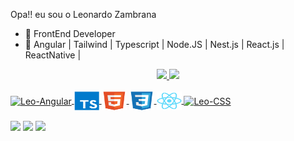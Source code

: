 Opa!! eu sou o Leonardo Zambrana

- 🔭 FrontEnd Developer
- 🌱 Angular | Tailwind | Typescript | Node.JS | Nest.js | React.js | ReactNative |  
<div align="center">
  <a href="https://github.com/leozambrana">
  <img height="150em" src="https://github-readme-stats.vercel.app/api?username=leozambrana&show_icons=true&theme=midnight-purple&include_all_commits=true&count_private=true"/>
  <img height="130em" src="https://github-readme-stats.vercel.app/api/top-langs/?username=leozambrana&layout=compact&langs_count=7&theme=midnight-purple"/>
</div>
<div style="display: inline_block"><br>
  <img align="center" alt="Leo-Angular" height="30" width="40" src="https://cdn.jsdelivr.net/gh/devicons/devicon/icons/angularjs/angularjs-plain.svg" /">
  <img align="center" alt="Leo-Ts" height="30" width="40" src="https://raw.githubusercontent.com/devicons/devicon/master/icons/typescript/typescript-plain.svg"> 
  <img align="center" alt="Leo-HTML" height="30" width="40" src="https://raw.githubusercontent.com/devicons/devicon/master/icons/html5/html5-original.svg">
  <img align="center" alt="Leo-CSS" height="30" width="40" src="https://raw.githubusercontent.com/devicons/devicon/master/icons/css3/css3-original.svg">
  <img align="center" alt="Leo-CSS" height="30" width="40" src="https://raw.githubusercontent.com/devicons/devicon/master/icons/react/react-original.svg">
  <img align="center" alt="Leo-CSS" height="30" width="40" src="https://raw.githubusercontent.com/devicons/devicon/master/icons/tailwind/tailwind-original.svg">
</div>
<br>
<div> 
  <a href="https://instagram.com/leoczambrana" target="_blank"><img src="https://img.shields.io/badge/-Instagram-%23E4405F?style=for-the-badge&logo=instagram&logoColor=white" target="_blank"></a>
  <a href = "mailto:leonardozambrana1@unesc.net"><img src="https://img.shields.io/badge/-Gmail-%23333?style=for-the-badge&logo=gmail&logoColor=white" target="_blank"></a>
  <a href="https://www.linkedin.com/in/leonardo-zambrana-857171226" target="_blank"><img src="https://img.shields.io/badge/-LinkedIn-%230077B5?style=for-the-badge&logo=linkedin&logoColor=white" target="_blank"></a> 
</div>
</div>
